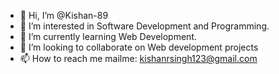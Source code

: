 - 👋 Hi, I’m @Kishan-89
- 👀 I’m interested in Software Development and Programming. 
- 🌱 I’m currently learning Web Development. 
- 💞️ I’m looking to collaborate on Web development projects
- 📫 How to reach me mailme: kishanrsingh123@gmail.com

<!---
Kishan-89/Kishan-89 is a ✨ special ✨ repository because its `README.md` (this file) appears on your GitHub profile.
You can click the Preview link to take a look at your changes.
--->
